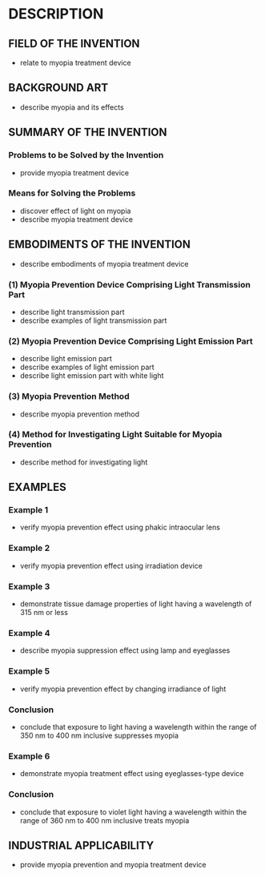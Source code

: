 # DESCRIPTION

## FIELD OF THE INVENTION

- relate to myopia treatment device

## BACKGROUND ART

- describe myopia and its effects

## SUMMARY OF THE INVENTION

### Problems to be Solved by the Invention

- provide myopia treatment device

### Means for Solving the Problems

- discover effect of light on myopia
- describe myopia treatment device

## EMBODIMENTS OF THE INVENTION

- describe embodiments of myopia treatment device

### (1) Myopia Prevention Device Comprising Light Transmission Part

- describe light transmission part
- describe examples of light transmission part

### (2) Myopia Prevention Device Comprising Light Emission Part

- describe light emission part
- describe examples of light emission part
- describe light emission part with white light

### (3) Myopia Prevention Method

- describe myopia prevention method

### (4) Method for Investigating Light Suitable for Myopia Prevention

- describe method for investigating light

## EXAMPLES

### Example 1

- verify myopia prevention effect using phakic intraocular lens

### Example 2

- verify myopia prevention effect using irradiation device

### Example 3

- demonstrate tissue damage properties of light having a wavelength of 315 nm or less

### Example 4

- describe myopia suppression effect using lamp and eyeglasses

### Example 5

- verify myopia prevention effect by changing irradiance of light

### Conclusion

- conclude that exposure to light having a wavelength within the range of 350 nm to 400 nm inclusive suppresses myopia

### Example 6

- demonstrate myopia treatment effect using eyeglasses-type device

### Conclusion

- conclude that exposure to violet light having a wavelength within the range of 360 nm to 400 nm inclusive treats myopia

## INDUSTRIAL APPLICABILITY

- provide myopia prevention and myopia treatment device

